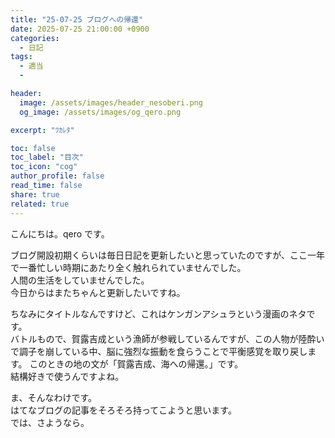 ```yaml
---
title: "25-07-25 ブログへの帰還"
date: 2025-07-25 21:00:00 +0900
categories:
  - 日記
tags:
  - 適当
  -

header:
  image: /assets/images/header_nesoberi.png
  og_image: /assets/images/og_qero.png

excerpt: "ﾂｶﾚﾀ"

toc: false
toc_label: "目次"
toc_icon: "cog"
author_profile: false
read_time: false
share: true
related: true
---
```


こんにちは。qero です。

ブログ開設初期くらいは毎日日記を更新したいと思っていたのですが、ここ一年で一番忙しい時期にあたり全く触れられていませんでした。  
人間の生活をしていませんでした。  
今日からはまたちゃんと更新したいですね。

ちなみにタイトルなんですけど、これはケンガンアシュラという漫画のネタです。  
バトルもので、賀露吉成という漁師が参戦しているんですが、この人物が陸酔いで調子を崩している中、脳に強烈な振動を食らうことで平衡感覚を取り戻します。
このときの地の文が「賀露吉成、海への帰還。」です。  
結構好きで使うんですよね。

ま、そんなわけです。  
はてなブログの記事をそろそろ持ってこようと思います。  
では、さようなら。

